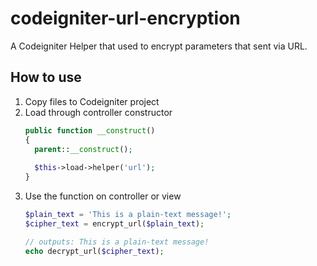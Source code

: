 # codeigniter-url-encryption
A Codeigniter Helper that used to encrypt parameters that sent via URL. 

## How to use
1. Copy files to Codeigniter project
2. Load through controller constructor
    ```php
    public function __construct()
    {
      parent::__construct();
      
      $this->load->helper('url');
    }
    ```
3. Use the function on controller or view
    ```php
    $plain_text = 'This is a plain-text message!';
    $cipher_text = encrypt_url($plain_text);
    
    // outputs: This is a plain-text message!
    echo decrypt_url($cipher_text);
    ```
